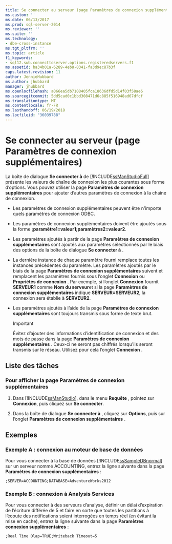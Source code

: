 ```yaml
---
title: Se connecter au serveur (page Paramètres de connexion supplémentaires) | Microsoft Docs
ms.custom: ''
ms.date: 06/13/2017
ms.prod: sql-server-2014
ms.reviewer: ''
ms.suite: ''
ms.technology:
- dbe-cross-instance
ms.tgt_pltfrm: ''
ms.topic: article
f1_keywords:
- sql12.swb.connecttoserver.options.registeredservers.f1
ms.assetid: ba34b01a-6289-4eb8-8341-fa3d9ec87b3f
caps.latest.revision: 11
author: JennieHubbard
ms.author: jhubbard
manager: jhubbard
ms.openlocfilehash: a066ea5db7108405fca18636dfd5d14f03f58ae6
ms.sourcegitcommit: 5dd5cad0c1bbd308471d6c885f516948ad67dfcf
ms.translationtype: MT
ms.contentlocale: fr-FR
ms.lasthandoff: 06/19/2018
ms.locfileid: "36039788"
---
```

# <a name="connect-to-server-additional-connection-parameters-page"></a>Se connecter au serveur (page Paramètres de connexion supplémentaires)
  La boîte de dialogue **Se connecter à** de [!INCLUDE[ssManStudioFull](../includes/ssmanstudiofull-md.md)] présente les valeurs de chaîne de connexion les plus courantes sous forme d’options. Vous pouvez utiliser la page **Paramètres de connexion supplémentaires** pour ajouter d’autres paramètres de connexion à la chaîne de connexion.  
  
-   Les paramètres de connexion supplémentaires peuvent être n'importe quels paramètres de connexion ODBC.  
  
-   Les paramètres de connexion supplémentaires doivent être ajoutés sous la forme **;paramètre1=valeur1;paramètres2=valeur2**.  
  
-   Les paramètres ajoutés à partir de la page **Paramètres de connexion supplémentaires** sont ajoutés aux paramètres sélectionnés par le biais des options de la boîte de dialogue **Se connecter à** .  
  
-   La dernière instance de chaque paramètre fourni remplace toutes les instances précédentes du paramètre. Les paramètres ajoutés par le biais de la page **Paramètres de connexion supplémentaires** suivent et remplacent les paramètres fournis sous l’onglet **Connexion** ou **Propriétés de connexion** . Par exemple, si l’onglet **Connexion** fournit **SERVEUR1** comme **Nom du serveur**et si la page **Paramètres de connexion supplémentaires** indique **SERVEUR=SERVEUR2**, la connexion sera établie à **SERVEUR2**.  
  
-   Les paramètres ajoutés à l’aide de la page **Paramètres de connexion supplémentaires** sont toujours transmis sous forme de texte brut.  
  
    > [!IMPORTANT]  
    >  Évitez d’ajouter des informations d’identification de connexion et des mots de passe dans la page **Paramètres de connexion supplémentaires** . Ceux-ci ne seront pas chiffrés lorsqu'ils seront transmis sur le réseau. Utilisez pour cela l’onglet **Connexion** .  
  
## <a name="task-list"></a>Liste des tâches  
  
### <a name="to-show-the-additional-connection-parameters-page"></a>Pour afficher la page Paramètres de connexion supplémentaires  
  
1.  Dans [!INCLUDE[ssManStudio](../includes/ssmanstudio-md.md)], dans le menu **Requête** , pointez sur **Connexion**, puis cliquez sur **Se connecter**.  
  
2.  Dans la boîte de dialogue **Se connecter à** , cliquez sur **Options**, puis sur l’onglet **Paramètres de connexion supplémentaires** .  
  
## <a name="examples"></a>Exemples  
  
### <a name="example-a-connecting-to-the-database-engine"></a>Exemple A : connexion au moteur de base de données  
 Pour vous connecter à la base de données [!INCLUDE[ssSampleDBnormal](../includes/sssampledbnormal-md.md)] sur un serveur nommé ACCOUNTING, entrez la ligne suivante dans la page **Paramètres de connexion supplémentaires** :  
  
```  
;SERVER=ACCOUNTING;DATABASE=AdventureWorks2012  
```  
  
### <a name="example-b-connecting-to-analysis-services"></a>Exemple B : connexion à Analysis Services  
 Pour vous connecter à des serveurs d’analyse, définir un délai d’expiration de l’écriture différée de 5 et faire en sorte que toutes les partitions à l’écoute des notifications soient interrogées en temps réel (en évitant la mise en cache), entrez la ligne suivante dans la page **Paramètres connexion supplémentaires** :  
  
```  
;Real Time Olap=TRUE;Writeback Timeout=5  
```  
  
  